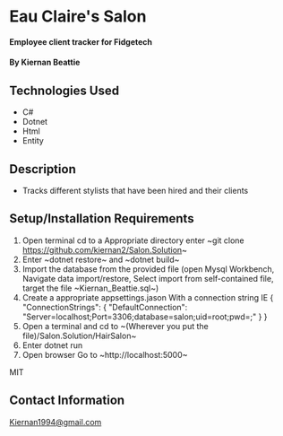 # Eau Claire's Salon

#### Employee client tracker for Fidgetech

#### By Kiernan Beattie 

## Technologies Used

* C#
* Dotnet
* Html
* Entity

## Description

* Tracks different stylists that have been hired and their clients

## Setup/Installation Requirements

1. Open terminal cd to a Appropriate directory enter ~git clone https://github.com/kiernan2/Salon.Solution~
2. Enter ~dotnet restore~ and ~dotnet build~
3. Import the database from the provided file (open Mysql Workbench, Navigate data import/restore, Select import from self-contained file, target the file ~Kiernan_Beattie.sql~)
4. Create a appropriate appsettings.jason With a connection string IE
{
    "ConnectionStrings": {
        "DefaultConnection": "Server=localhost;Port=3306;database=salon;uid=root;pwd=<YOUR-PASSWORD-HERE>;"
    }
}
5. Open a terminal and cd to ~(Wherever you put the file)/Salon.Solution/HairSalon~
6. Enter dotnet run
7. Open browser Go to ~http://localhost:5000~


MIT

## Contact Information
Kiernan1994@gmail.com
